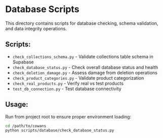 # Database Scripts

This directory contains scripts for database checking, schema validation, and data integrity operations.

## Scripts:
- `check_collections_schema.py` - Validate collections table schema in Supabase
- `check_database_status.py` - Check overall database status and health
- `check_deletion_damage.py` - Assess damage from deletion operations
- `check_product_categories.py` - Validate product categorization
- `check_real_products.py` - Verify real vs test products
- `test_db_connection.py` - Test database connectivity

## Usage:
Run from project root to ensure proper environment loading:

```bash
cd /path/to/cowans
python scripts/database/check_database_status.py
```